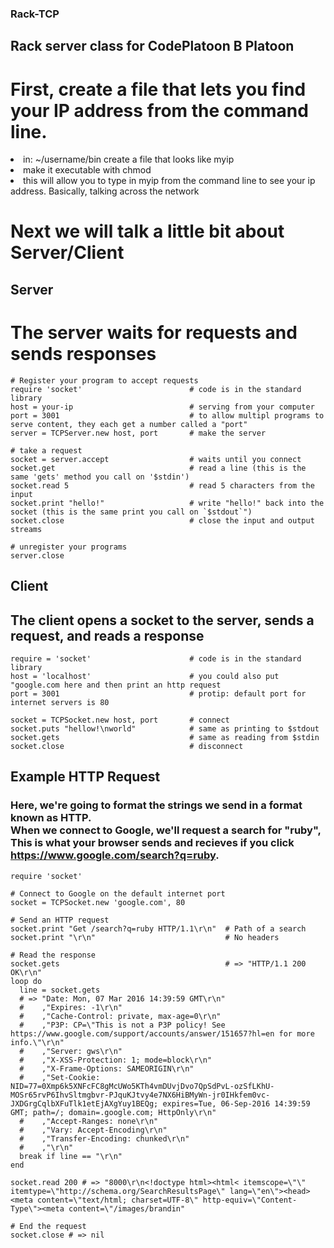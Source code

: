 ### Rack-TCP
## Rack server class for CodePlatoon B Platoon

# First, create a file that lets you find your IP address from the command line.

<li>in: ~/username/bin create a file that looks like myip</br>
<li>make it executable with chmod</br>
<li>this will allow you to type in myip from the command line to see your ip address. Basically, talking across the network

# Next we will talk a little bit about Server/Client

## Server
# The server waits for requests and sends responses
```
# Register your program to accept requests
require 'socket'                        # code is in the standard library
host = your-ip                          # serving from your computer
port = 3001                             # to allow multipl programs to serve content, they each get a number called a "port"
server = TCPServer.new host, port       # make the server

# take a request
socket = server.accept                  # waits until you connect
socket.get                              # read a line (this is the same 'gets' method you call on '$stdin')
socket.read 5                           # read 5 characters from the input
socket.print "hello!"                   # write "hello!" back into the socket (this is the same print you call on `$stdout`")
socket.close                            # close the input and output streams

# unregister your programs
server.close
```

## Client
## The client opens a socket to the server, sends a request, and reads a response
```
require = 'socket'                      # code is in the standard library
host = 'localhost'                      # you could also put "google.com here and then print an http request
port = 3001                             # protip: default port for internet servers is 80

socket = TCPSocket.new host, port       # connect
socket.puts "hellow!\nworld"            # same as printing to $stdout
socket.gets                             # same as reading from $stdin
socket.close                            # disconnect
```
## Example HTTP Request
### Here, we're going to format the strings we send in a format known as HTTP. </br>When we connect to Google, we'll request a search for "ruby",</br> This is what your browser sends and recieves if you click https://www.google.com/search?q=ruby.
```
require 'socket'

# Connect to Google on the default internet port
socket = TCPSocket.new 'google.com', 80

# Send an HTTP request
socket.print "Get /search?q=ruby HTTP/1.1\r\n"  # Path of a search
socket.print "\r\n"                             # No headers

# Read the response
socket.gets                                     # => "HTTP/1.1 200 OK\r\n"
loop do
  line = socket.gets
  # => "Date: Mon, 07 Mar 2016 14:39:59 GMT\r\n"
  #    ,"Expires: -1\r\n"
  #    ,"Cache-Control: private, max-age=0\r\n"
  #    ,"P3P: CP=\"This is not a P3P policy! See https://www.google.com/support/accounts/answer/151657?hl=en for more info.\"\r\n"
  #    ,"Server: gws\r\n"
  #    ,"X-XSS-Protection: 1; mode=block\r\n"
  #    ,"X-Frame-Options: SAMEORIGIN\r\n"
  #    ,"Set-Cookie: NID=77=0Xmp6k5XNFcFC8gMcUWo5KTh4vmDUvjDvo7QpSdPvL-ozSfLKhU-MOSr65rvP6IhvSltmgbvr-PJquKJtvy4e7NX6HiBMyWn-jr0IHkfem0vc-JXDGrgCqlbXFuTlk1etEjAXgYuy1BEQg; expires=Tue, 06-Sep-2016 14:39:59 GMT; path=/; domain=.google.com; HttpOnly\r\n"
  #    ,"Accept-Ranges: none\r\n"
  #    ,"Vary: Accept-Encoding\r\n"
  #    ,"Transfer-Encoding: chunked\r\n"
  #    ,"\r\n"
  break if line == "\r\n"
end

socket.read 200 # => "8000\r\n<!doctype html><html< itemscope=\"\" itemtype=\"http://schema.org/SearchResultsPage\" lang=\"en\"><head><meta content=\"text/html; charset=UTF-8\" http-equiv=\"Content-Type\"><meta content=\"/images/brandin"

# End the request
socket.close # => nil
```
 

